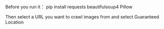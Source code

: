 Before you run it：
pip install requests beautifulsoup4 Pillow

Then select a URL you want to crawl images from and select Guaranteed Location

